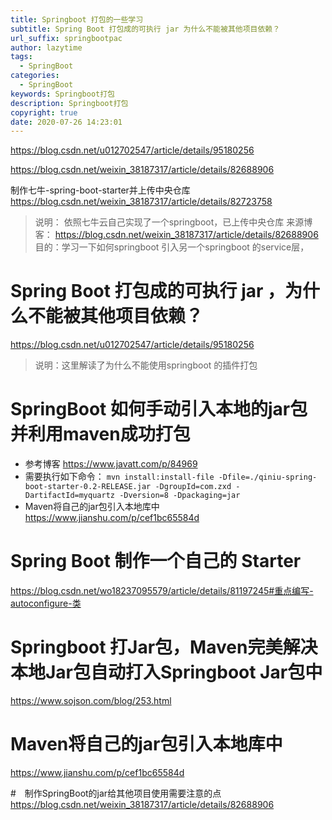 ```yaml
---
title: Springboot 打包的一些学习
subtitle: Spring Boot 打包成的可执行 jar 为什么不能被其他项目依赖？
url_suffix: springbootpac
author: lazytime
tags:
  - SpringBoot
categories:
  - SpringBoot
keywords: Springboot打包
description: Springboot打包
copyright: true
date: 2020-07-26 14:23:01
---
```


https://blog.csdn.net/u012702547/article/details/95180256

https://blog.csdn.net/weixin_38187317/article/details/82688906

制作七牛-spring-boot-starter并上传中央仓库 https://blog.csdn.net/weixin_38187317/article/details/82723758

> 说明： 依照七牛云自己实现了一个springboot，已上传中央仓库 来源博客： https://blog.csdn.net/weixin_38187317/article/details/82688906 目的：学习一下如何springboot 引入另一个springboot 的service层，

# Spring Boot 打包成的可执行 jar ，为什么不能被其他项目依赖？

https://blog.csdn.net/u012702547/article/details/95180256

> 说明：这里解读了为什么不能使用springboot 的插件打包

# SpringBoot 如何手动引入本地的jar包 并利用maven成功打包

- 参考博客 https://www.javatt.com/p/84969
- 需要执行如下命令： `mvn install:install-file -Dfile=./qiniu-spring-boot-starter-0.2-RELEASE.jar -DgroupId=com.zxd -DartifactId=myquartz -Dversion=8 -Dpackaging=jar`
- Maven将自己的jar包引入本地库中 https://www.jianshu.com/p/cef1bc65584d

# Spring Boot 制作一个自己的 Starter

https://blog.csdn.net/wo18237095579/article/details/81197245#重点编写-autoconfigure-类

# Springboot 打Jar包，Maven完美解决本地Jar包自动打入Springboot Jar包中

https://www.sojson.com/blog/253.html

# Maven将自己的jar包引入本地库中

https://www.jianshu.com/p/cef1bc65584d

\#　制作SpringBoot的jar给其他项目使用需要注意的点 https://blog.csdn.net/weixin_38187317/article/details/82688906